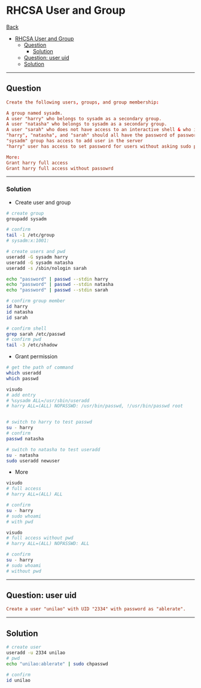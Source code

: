 # RHCSA User and Group

[Back](../../index.md)

- [RHCSA User and Group](#rhcsa-user-and-group)
  - [Question](#question)
    - [Solution](#solution)
  - [Question: user uid](#question-user-uid)
  - [Solution](#solution-1)

---

## Question

```conf
Create the following users, groups, and group membership:

A group named sysadm.
A user "harry" who belongs to sysadm as a secondary group.
A user "natasha" who belongs to sysadm as a secondary group.
A user "sarah" who does not have access to an interactive shell & who is not a member of sysadm group.
"harry", "natasha", and "sarah" should all have the password of password.
"sysadm" group has access to add user in the server
"harry" user has access to set password for users without asking sudo password

More:
Grant harry full access
Grant harry full access without passowrd
```

---

### Solution

- Create user and group

```sh
# create group
groupadd sysadm

# confirm
tail -1 /etc/group
# sysadm:x:1001:

# create users and pwd
useradd -G sysadm harry
useradd -G sysadm natasha
useradd -s /sbin/nologin sarah

echo "password" | passwd --stdin harry
echo "password" | passwd --stdin natasha
echo "password" | passwd --stdin sarah

# confirm group member
id harry
id natasha
id sarah

# confirm shell
grep sarah /etc/passwd
# confirm pwd
tail -3 /etc/shadow
```

- Grant permission

```sh
# get the path of command
which useradd
which passwd

visudo
# add entry
# %sysadm ALL=/usr/sbin/useradd
# harry ALL=(ALL) NOPASSWD: /usr/bin/passwd, !/usr/bin/passwd root


# switch to harry to test passwd
su - harry
# confirm
passwd natasha

# switch to natasha to test useradd
su - natasha
sudo useradd newuser
```

- More

```sh
visudo
# full access
# harry ALL=(ALL) ALL

# confirm
su - harry
# sudo whoami
# with pwd

visudo
# full access without pwd
# harry ALL=(ALL) NOPASSWD: ALL

# confirm
su - harry
# sudo whoami
# without pwd


```

---

## Question: user uid

```conf
Create a user "unilao" with UID "2334" with password as "ablerate".
```
---

## Solution

```sh
# create user
useradd -u 2334 unilao
# pwd
echo "unilao:ablerate" | sudo chpasswd

# confirm
id unilao
```